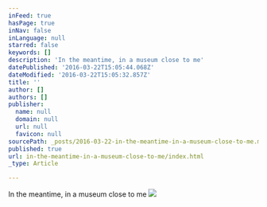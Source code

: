 ```yaml
---
inFeed: true
hasPage: true
inNav: false
inLanguage: null
starred: false
keywords: []
description: 'In the meantime, in a museum close to me'
datePublished: '2016-03-22T15:05:44.068Z'
dateModified: '2016-03-22T15:05:32.857Z'
title: ''
author: []
authors: []
publisher:
  name: null
  domain: null
  url: null
  favicon: null
sourcePath: _posts/2016-03-22-in-the-meantime-in-a-museum-close-to-me.md
published: true
url: in-the-meantime-in-a-museum-close-to-me/index.html
_type: Article

---
```

In the meantime, in a museum close to me
![](https://the-grid-user-content.s3-us-west-2.amazonaws.com/d91b8720-a5e9-441f-9bda-1fada7923b36.jpg)